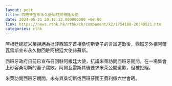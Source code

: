 ```yaml
---
layout: post
title: 西班牙宣布永久撤回駐阿根廷大使
date: 2024-05-21 20:18:12.000000000 +08:00
link: https://news.rthk.hk/rthk/ch/component/k2/1754100-20240521.htm
categories: rthk
---
```


阿根廷總統米萊拒絕為批評西班牙首相桑切斯妻子的言論道歉後，西班牙外相阿爾瓦雷斯宣布永久撤回駐阿根廷大使赫蘇斯。

西班牙政府日前已宣布召回駐阿根廷大使，抗議米萊訪問西班牙期間，在一場集會上形容桑切斯的妻子腐敗，阿爾瓦雷斯其後要求米萊公開道歉，但被拒絕。

米萊訪問西班牙期間，未有與桑切斯或西班牙國王費利佩六世會晤。
